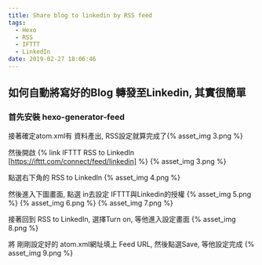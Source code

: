 ```yaml
---
title: Share blog to linkedin by RSS feed
tags:
  - Hexo
  - RSS
  - IFTTT
  - LinkedIn
date: 2019-02-27 18:06:46
---
```



## 如何自動將寫好的Blog 轉發至Linkedin, 其實很簡單

### 首先安裝 hexo-generator-feed
<!-- More -->

接著確定atom.xml有 資料產出, RSS設定就算完成了{% asset_img 3.png %}

然後開啟 {% link IFTTT RSS to LinkedIn [https://ifttt.com/connect/feed/linkedin] %} {% asset_img 3.png %}

點選右下角的 RSS to LinkedIn {% asset_img 4.png %}

然後進入下圖畫面, 點選 in去設定 IFTTT與Linkedin的授權
{% asset_img 5.png %}
{% asset_img 6.png %}
{% asset_img 7.png %}

接著回到 RSS to LinkedIn, 選擇Turn on, 等他進入設定畫面
{% asset_img 8.png %}

將 剛剛設定好的 atom.xml網址填上 Feed URL, 然後點選Save, 等他設定完成
{% asset_img 9.png %}